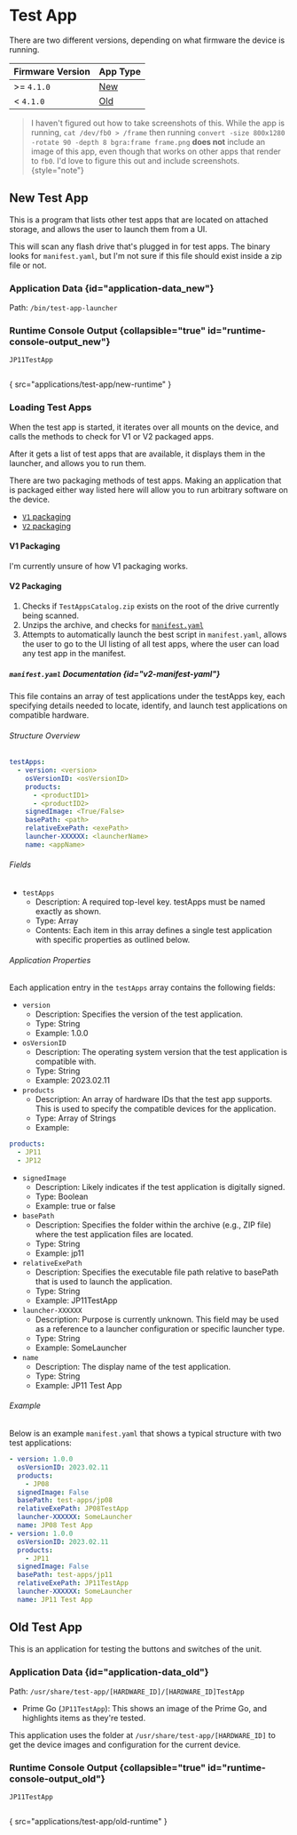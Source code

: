 # Test App

There are two different versions, depending on what firmware the device is running.

| Firmware Version | App Type             |
|------------------|----------------------|
| >= `4.1.0`       | [New](#new-test-app) |
| < `4.1.0`        | [Old](#old-test-app) |

> I haven't figured out how to take screenshots of this. While the app is running, `cat /dev/fb0 > /frame` then running
`convert -size 800x1280 -rotate 90 -depth 8 bgra:frame frame.png` **does not** include an image of this app, even though
> that works on other apps that render to `fb0`. I'd love to figure this out and include screenshots.
> {style="note"}

## New Test App

This is a program that lists other test apps that are located on attached storage, and
allows the user to launch them from a UI.

This will scan any flash drive that's plugged in for test apps. The binary looks for `manifest.yaml`, but I'm not sure
if this file should exist inside a zip file or not.

### Application Data {id="application-data_new"}

Path: `/bin/test-app-launcher`

### Runtime Console Output {collapsible="true" id="runtime-console-output_new"}

`JP11TestApp`

```
```

{ src="applications/test-app/new-runtime" }

### Loading Test Apps

When the test app is started, it iterates over all mounts on the device, and calls the methods to check for V1 or V2
packaged apps.

After it gets a list of test apps that are available, it displays them in the launcher, and allows you to run them.

There are two packaging methods of test apps. Making an application that is packaged either way listed here will allow
you to run arbitrary software on the device.

- [`V1` packaging](#v1-packaging)
- [`V2` packaging](#v2-packaging)

#### V1 Packaging

I'm currently unsure of how V1 packaging works.

[//]: # (TODO: Reasearch this)

#### V2 Packaging

1. Checks if `TestAppsCatalog.zip` exists on the root of the drive currently being scanned.
2. Unzips the archive, and checks for [`manifest.yaml`](#v2-manifest-yaml)
3. Attempts to automatically launch the best script in `manifest.yaml`, allows the user to go to the UI listing of all
   test apps, where the user can load any test app in the manifest.

##### `manifest.yaml` Documentation {id="v2-manifest-yaml"}

This file contains an array of test applications under the testApps key, each specifying details needed to locate,
identify, and launch test applications on compatible hardware.

###### Structure Overview

```yaml
testApps:
  - version: <version>
    osVersionID: <osVersionID>
    products:
      - <productID1>
      - <productID2>
    signedImage: <True/False>
    basePath: <path>
    relativeExePath: <exePath>
    launcher-XXXXXX: <launcherName>
    name: <appName>
```

###### Fields

- `testApps`
    - Description: A required top-level key. testApps must be named exactly as shown.
    - Type: Array
    - Contents: Each item in this array defines a single test application with specific properties as outlined below.

###### Application Properties

Each application entry in the `testApps` array contains the following fields:

- `version`
    - Description: Specifies the version of the test application.
    - Type: String
    - Example: 1.0.0
- `osVersionID`
    - Description: The operating system version that the test application is compatible with.
    - Type: String
    - Example: 2023.02.11
- `products`
    - Description: An array of hardware IDs that the test app supports. This is used to specify the compatible devices
      for the application.
    - Type: Array of Strings
    - Example:

```yaml
products:
  - JP11
  - JP12
```

- `signedImage`
    - Description: Likely indicates if the test application is digitally signed.
    - Type: Boolean
    - Example: true or false
- `basePath`
    - Description: Specifies the folder within the archive (e.g., ZIP file) where the test application files are
      located.
    - Type: String
    - Example: jp11
- `relativeExePath`
    - Description: Specifies the executable file path relative to basePath that is used to launch the application.
    - Type: String
    - Example: JP11TestApp
- `launcher-XXXXXX`
    - Description: Purpose is currently unknown. This field may be used as a reference to a launcher configuration or
      specific launcher type.
    - Type: String
    - Example: SomeLauncher
- `name`
    - Description: The display name of the test application.
    - Type: String
    - Example: JP11 Test App

###### Example

Below is an example `manifest.yaml` that shows a typical structure with two test applications:

```yaml
- version: 1.0.0
  osVersionID: 2023.02.11
  products:
    - JP08
  signedImage: False
  basePath: test-apps/jp08
  relativeExePath: JP08TestApp
  launcher-XXXXXX: SomeLauncher
  name: JP08 Test App
- version: 1.0.0
  osVersionID: 2023.02.11
  products:
    - JP11
  signedImage: False
  basePath: test-apps/jp11
  relativeExePath: JP11TestApp
  launcher-XXXXXX: SomeLauncher
  name: JP11 Test App
```

## Old Test App

This is an application for testing the buttons and switches of the unit.

### Application Data {id="application-data_old"}

Path: `/usr/share/test-app/[HARDWARE_ID]/[HARDWARE_ID]TestApp`

- Prime Go (`JP11TestApp`): This shows an image of the Prime Go, and highlights items as they're tested.

This application uses the folder at `/usr/share/test-app/[HARDWARE_ID]` to get the device images and configuration for
the current device.

[//]: # (TODO: Additional Research)

### Runtime Console Output {collapsible="true" id="runtime-console-output_old"}

`JP11TestApp`

```
```

{ src="applications/test-app/old-runtime" }
